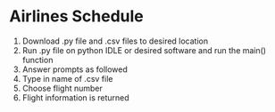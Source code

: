 # Airlines Schedule
1. Download .py file and .csv files to desired location
2. Run .py file on python IDLE or desired software and run the main() function
3. Answer prompts as followed
4. Type in name of .csv file
5. Choose flight number
6. Flight information is returned
